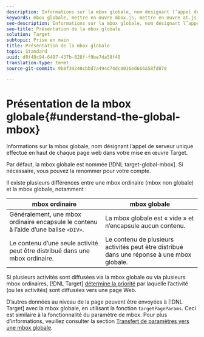 ```yaml
---
description: Informations sur la mbox globale, nom désignant l’appel de serveur unique effectué en haut de chaque page web dans votre mise en œuvre Target.
keywords: mbox globale, mettre en œuvre mbox.js, mettre en œuvre at.js
seo-description: Informations sur la mbox globale, nom désignant l’appel de serveur unique effectué en haut de chaque page web dans votre mise en œuvre Target.
seo-title: Présentation de la mbox globale
solution: Target
subtopic: Prise en main
title: Présentation de la mbox globale
topic: Standard
uuid: d8f48c94-6487-437b-828f-f9be7da58f48
translation-type: tm+mt
source-git-commit: 9b8f39240cbbd7a494d74dc0016ed666a58fd870

---
```



# Présentation de la mbox globale{#understand-the-global-mbox}

Informations sur la mbox globale, nom désignant l’appel de serveur unique effectué en haut de chaque page web dans votre mise en œuvre Target.

Par défaut, la mbox globale est nommée [!DNL target-global-mbox]. Si nécessaire, vous pouvez la renommer pour votre compte.

Il existe plusieurs différences entre une mbox ordinaire (mbox non globale) et la mbox globale, notamment :

| mbox ordinaire | mbox globale |
|--- |--- |
| Généralement, une mbox ordinaire encapsule le contenu à l’aide d’une balise `<DIV>`. | La mbox globale est « vide » et n’encapsule aucun contenu. |
| Le contenu d’une seule activité peut être distribué dans une mbox ordinaire. | Le contenu de plusieurs activités peut être distribué dans une réponse à une mbox globale. |

Si plusieurs activités sont diffusées via la mbox globale ou via plusieurs mbox ordinaires, [!DNL Target] [détermine la priorité](../../../../c-activities/priority.md#concept_1780C11FEA57440499F0047DD6900E0F) par laquelle l’activité (ou les activités) sont diffusées vers une page Web.

D’autres données au niveau de la page peuvent être envoyées à [!DNL Target] avec la mbox globale, en utilisant la fonction `targetPageParams`. Ceci est similaire à la fonctionnalité du paramètre de mbox. Pour plus d’informations, veuillez consulter la section [Transfert de paramètres vers une mbox globale](../../../../c-implementing-target/c-implementing-target-for-client-side-web/t-mbox-download/c-understanding-global-mbox/pass-parameters-to-global-mbox.md#concept_33362A04146C4E3C8E7089B65F38B5E5).
